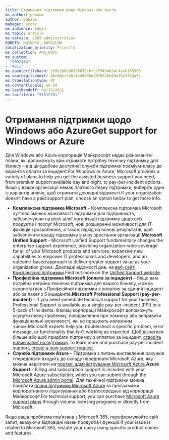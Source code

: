 ```yaml
---
title: Отримання підтримки щодо Windows або Azure
ms.author: pebaum
author: pebaum
manager: scotv
ms.audience: Admin
ms.topic: article
ms.service: o365-administration
ROBOTS: NOINDEX, NOFOLLOW
localization_priority: Priority
ms.collection: Adm_O365
ms.custom:
- "9002474"
- "4811"
ms.openlocfilehash: 2b5b1b6ed6395878c6fcb79454624c4aeb185585
ms.sourcegitcommit: 8bc60ec34bc1e40685e3976576e04a2623f63a7c
ms.translationtype: HT
ms.contentlocale: uk-UA
ms.lasthandoff: 04/15/2021
ms.locfileid: "51812161"
---
```

# <a name="get-support-for-windows-or-azure"></a><span data-ttu-id="5ffef-102">Отримання підтримки щодо Windows або Azure</span><span class="sxs-lookup"><span data-stu-id="5ffef-102">Get support for Windows or Azure</span></span>

<span data-ttu-id="5ffef-103">Для Windows або Azure корпорація Майкрософт надає різноманітні плани, які допоможуть вам отримати потрібну технічну підтримку для бізнесу – від цілодобово доступної служби підтримки преміум-класу до варіантів оплати за інцидент.</span><span class="sxs-lookup"><span data-stu-id="5ffef-103">For Windows or Azure, Microsoft provides a variety of plans to help you get the assisted business support you need, from premium support available day and night, to pay-per-incident options.</span></span> <span data-ttu-id="5ffef-104">Якщо у вашої організації немає платного плану підтримки, виберіть один із варіантів нижче, щоб отримати докладні відомості.</span><span class="sxs-lookup"><span data-stu-id="5ffef-104">If your organization doesn’t have a paid support plan, choose an option below to get more info.</span></span>

- <span data-ttu-id="5ffef-105">**Комплексна підтримка Microsoft** – Комплексна підтримка Microsoft суттєво змінює можливості підтримки для підприємств, забезпечуючи на рівні цілої організації підтримку щодо всіх продуктів і послуг Microsoft, нові розширенні можливості для ІТ-фахівців і розробників, а також підхід на основі результатів, щоб забезпечити кращу підтримку в міру зростання організації.</span><span class="sxs-lookup"><span data-stu-id="5ffef-105">**Microsoft Unified Support** - Microsoft Unified Support fundamentally changes the enterprise support experience, providing organization-wide coverage for all of your Microsoft products and services, expansive new capabilities to empower IT professionals and developers, and an outcome-based approach to deliver greater support value as your organization grows.</span></span> <span data-ttu-id="5ffef-106">Докладні відомості див. на [веб-сайті Комплексної підтримки](https://aka.ms/unified-support).</span><span class="sxs-lookup"><span data-stu-id="5ffef-106">Find out more on the [Unified Support website](https://aka.ms/unified-support).</span></span>
- <span data-ttu-id="5ffef-107">**Професійна підтримка Microsoft (оплата за інцидент)** – Якщо вам потрібна негайна технічна підтримка для вашого бізнесу, можна скористатися з Професійної підтримки з оплатою за єдиний інцидент або за пакет з 5 інцидентів.</span><span class="sxs-lookup"><span data-stu-id="5ffef-107">**Microsoft Professional Support (pay-per-incident)** - If you need immediate technical support for your business, Professional Support is available as a single pay-per-incident (PPI) or a 5-pack of incidents.</span></span> <span data-ttu-id="5ffef-108">Фахівці корпорації Майкрософт допоможуть усунути певну проблему, повідомлення про помилку або виправити функціональні можливості, які не працюють належним чином.</span><span class="sxs-lookup"><span data-stu-id="5ffef-108">Microsoft experts help you troubleshoot a specific problem, error message, or functionality that isn't working as expected.</span></span> <span data-ttu-id="5ffef-109">Щоб дізнатися більше або щоб придбати підтримку з оплатою за інцидент, [створіть новий запит на підтримку](https://support.microsoft.com/supportforbusiness/productselection).</span><span class="sxs-lookup"><span data-stu-id="5ffef-109">To learn more and purchase pay per incident support, [create a new support request](https://support.microsoft.com/supportforbusiness/productselection).</span></span>
- <span data-ttu-id="5ffef-110">**Служба підтримки Azure** – Підтримка з питань виставлення рахунків і передплати входить до складу передплати Microsoft Azure, яку можна надіслати на [порталі адміністрування Microsoft Azure](https://portal.azure.com/).</span><span class="sxs-lookup"><span data-stu-id="5ffef-110">**Azure Support** - Billing and subscription support is included with your Microsoft Azure subscription, which you can submit through the [Microsoft Azure admin portal](https://portal.azure.com/).</span></span> <span data-ttu-id="5ffef-111">Для технічної підтримки можна придбати [плани підтримки Microsoft Azure](https://azure.microsoft.com/support/plans/) за програмами корпоративного ліцензування або безпосередньо від корпорації Майкрософт.</span><span class="sxs-lookup"><span data-stu-id="5ffef-111">For technical support, you can purchase [Microsoft Azure support plans](https://azure.microsoft.com/support/plans/) through volume licensing programs or directly from Microsoft.</span></span>

<span data-ttu-id="5ffef-112">Якщо ваша проблема пов’язана з Microsoft 365, переформулюйте свій запит, вказуючи відповідні назви продуктів і функцій.</span><span class="sxs-lookup"><span data-stu-id="5ffef-112">If your issue is related to Microsoft 365, restate your query using specific product names and features.</span></span>
